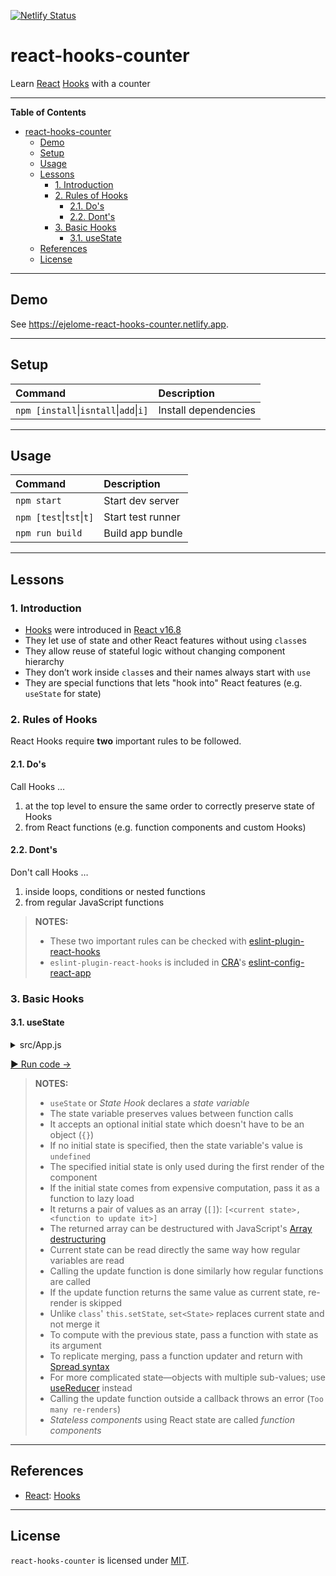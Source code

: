 [![Netlify Status](https://api.netlify.com/api/v1/badges/9b3713ab-ff67-4289-9811-e0ce28c1bfa9/deploy-status)](https://app.netlify.com/sites/ejelome-react-hooks-counter/deploys)

# react-hooks-counter

Learn [React](https://reactjs.org) [Hooks](https://reactjs.org/docs/hooks-intro.html) with a counter

---

<!-- markdown-toc start - Don't edit this section. Run M-x markdown-toc-refresh-toc -->

**Table of Contents**

- [react-hooks-counter](#react-hooks-counter)
  - [Demo](#demo)
  - [Setup](#setup)
  - [Usage](#usage)
  - [Lessons](#lessons)
    - [1. Introduction](#1-introduction)
    - [2. Rules of Hooks](#2-rules-of-hooks)
      - [2.1. Do's](#21-dos)
      - [2.2. Dont's](#22-donts)
    - [3. Basic Hooks](#3-basic-hooks)
      - [3.1. useState](#31-usestate)
  - [References](#references)
  - [License](#license)

<!-- markdown-toc end -->

---

## Demo

See <https://ejelome-react-hooks-counter.netlify.app>.

---

## Setup

| Command                                            | Description          |
| :------------------------------------------------- | :------------------- |
| `npm [install`&vert;`isntall`&vert;`add`&vert;`i]` | Install dependencies |

---

## Usage

| Command                          | Description       |
| :------------------------------- | :---------------- |
| `npm start`                      | Start dev server  |
| `npm [test`&vert;`tst`&vert;`t]` | Start test runner |
| `npm run build`                  | Build app bundle  |

---

## Lessons

### 1. Introduction

- [Hooks](https://reactjs.org/docs/hooks-intro.html) were introduced in [React v16.8](https://reactjs.org/blog/2019/02/06/react-v16.8.0.html)
- They let use of state and other React features without using `class`es
- They allow reuse of stateful logic without changing component hierarchy
- They don’t work inside `class`es and their names always start with `use`
- They are special functions that lets "hook into" React features (e.g. `useState` for state)

### 2. Rules of Hooks

React Hooks require **two** important rules to be followed.

#### 2.1. Do's

Call Hooks &hellip;

1. at the top level to ensure the same order to correctly preserve state of Hooks
2. from React functions (e.g. function components and custom Hooks)

#### 2.2. Dont's

Don't call Hooks &hellip;

1. inside loops, conditions or nested functions
2. from regular JavaScript functions

> **NOTES:**
>
> - These two important rules can be checked with [eslint-plugin-react-hooks](https://npmjs.com/package/eslint-plugin-react-hooks)
> - `eslint-plugin-react-hooks` is included in [CRA](https://github.com/facebook/create-react-app/blob/master/packages/eslint-config-react-app/package.json#L29)'s [eslint-config-react-app](https://github.com/facebook/create-react-app/blob/master/packages/eslint-config-react-app/package.json#L29)

### 3. Basic Hooks

#### 3.1. useState

<details>
  <summary>src/App.js</summary>

```diff
-import "./App.css";
+import React, { useState } from "react";

-import logo from "./logo.svg";
+const App = () => {
+  const initialState = 0;
+  const [count, setCount] = useState(initialState);
+
+  const handleDecrement = () => setCount((prevCount) => prevCount - 1);
+
+  const handleIncrement = () => setCount((prevCount) => prevCount + 1);

-function App() {
   return (
-    <div className="App">
-      <header className="App-header">
-        <img src={logo} className="App-logo" alt="logo" />
-        <p>
-          Edit <code>src/App.js</code> and save to reload.
-        </p>
-        <a
-          className="App-link"
-          href="https://reactjs.org"
-          target="_blank"
-          rel="noopener noreferrer"
-        >
-          Learn React
-        </a>
-      </header>
-    </div>
+    <>
+      <h1>Counter</h1>
+      <button onClick={handleDecrement}>-</button>
+      <code>{count}</code>
+      <button onClick={handleIncrement}>+</button>
+    </>
   );
-}
+};

 export default App;
```

</details>

[&#9654; Run code &rarr;](https://codesandbox.io/s/react-hooks-counter-lesson-31-903k9)

> **NOTES:**
>
> - `useState` or _State Hook_ declares a _state variable_
> - The state variable preserves values between function calls
> - It accepts an optional initial state which doesn't have to be an object (`{}`)
> - If no initial state is specified, then the state variable's value is `undefined`
> - The specified initial state is only used during the first render of the component
> - If the initial state comes from expensive computation, pass it as a function to lazy load
> - It returns a pair of values as an array (`[]`): `[<current state>, <function to update it>]`
> - The returned array can be destructured with JavaScript's [Array destructuring](https://developer.mozilla.org/en-US/docs/Web/JavaScript/Reference/Operators/Destructuring_assignment#Array_destructuring)
> - Current state can be read directly the same way how regular variables are read
> - Calling the update function is done similarly how regular functions are called
> - If the update function returns the same value as current state, re-render is skipped
> - Unlike `class`' `this.setState`, `set<State>` replaces current state and not merge it
> - To compute with the previous state, pass a function with state as its argument
> - To replicate merging, pass a function updater and return with [Spread syntax](https://developer.mozilla.org/en-US/docs/Web/JavaScript/Reference/Operators/Spread_syntax)
> - For more complicated state&mdash;objects with multiple sub-values; use [useReducer](https://reactjs.org/docs/hooks-reference.html#usereducer) instead
> - Calling the update function outside a callback throws an error (`Too many re-renders`)
> - _Stateless components_ using React state are called _function components_

---

## References

- [React](https://reactjs.org): [Hooks](https://reactjs.org/docs/hooks-intro.html)

---

## License

`react-hooks-counter` is licensed under [MIT](./LICENSE).
